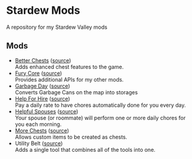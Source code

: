 ﻿# Stardew Mods

A repository for my Stardew Valley mods

## Mods

- [Better Chests](https://www.nexusmods.com/stardewvalley/mods/9791) ([source](BetterChests))  
  Adds enhanced chest features to the game.
- [Fury Core](https://www.nexusmods.com/stardewvalley/mods/10696) ([source](FuryCore))  
  Provides additional APIs for my other mods.
- [Garbage Day](https://www.nexusmods.com/stardewvalley/mods/8204) ([source](GarbageDay))  
  Converts Garbage Cans on the map into storages
- [Help For Hire](https://www.nexusmods.com/stardewvalley/mods/5316) ([source](HelpForHire))  
  Pay a daily rate to have chores automatically done for you every day.
- [Helpful Spouses](https://www.nexusmods.com/stardewvalley/mods/5175) ([source](HelpfulSpouses))  
  Your spouse (or roommate) will perform one or more daily chores for you each morning.
- [More Chests](https://www.nexusmods.com/stardewvalley/mods/9790) ([source](MoreChests))  
  Allows custom items to be created as chests.
- Utility Belt ([source](UtilityBelt))  
  Adds a single tool that combines all of the tools into one.
